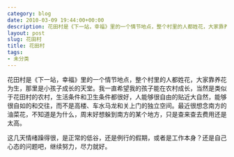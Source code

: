 ```yaml
---
category: blog
date: 2010-03-09 19:44:00+00:00
description: 花田村是《下一站，幸福》里的一个情节地点，整个村里的人都姓花，大家靠养花为生，那
layout: post
slug: 花田村
title: 花田村
tags:
- 未分类
---
```


花田村是《下一站，幸福》里的一个情节地点，整个村里的人都姓花，大家靠养花为生，那里是小孩子成长的天堂。我一直希望我的孩子能在农村成长，当然是类似于花田村的农村，生活条件和卫生条件都很好，人能够很自由的贴近大自然，能够很自如的和交往，而不是高楼、车水马龙和关上门的独立空间。最近很想念南方的油菜花，不知道是为什么，周末好想躲到南方的某个地方，只是查来查去费用还是太高。

这几天情绪躁得很，是正常的低谷，还是例行的假期，或者是工作本身？还是自己心态的问题吧，继续努力，尽力就好。
